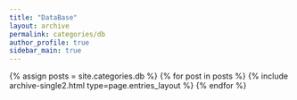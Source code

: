 ```yaml
---
title: "DataBase"
layout: archive
permalink: categories/db
author_profile: true
sidebar_main: true
---
```



{% assign posts = site.categories.db %}
{% for post in posts %} {% include archive-single2.html type=page.entries_layout %} {% endfor %}